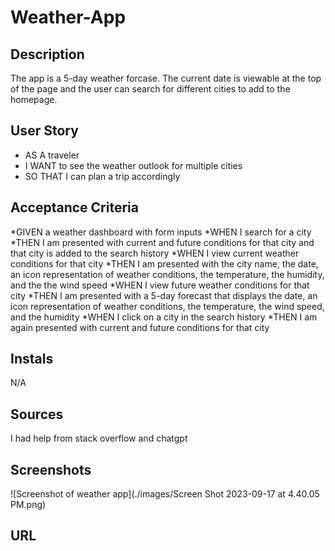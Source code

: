 # Weather-App

## Description
The app is a 5-day weather forcase. The current date is viewable at the top of the page and the user can search for different cities to add to the homepage.


## User Story

* AS A traveler
* I WANT to see the weather outlook for multiple cities
* SO THAT I can plan a trip accordingly


## Acceptance Criteria

*GIVEN a weather dashboard with form inputs
*WHEN I search for a city
*THEN I am presented with current and future conditions for that city and that city is added to the search history
*WHEN I view current weather conditions for that city
*THEN I am presented with the city name, the date, an icon representation of weather conditions, the temperature, the humidity, and the the wind speed
*WHEN I view future weather conditions for that city
*THEN I am presented with a 5-day forecast that displays the date, an icon representation of weather conditions, the temperature, the wind speed, and the humidity
*WHEN I click on a city in the search history
*THEN I am again presented with current and future conditions for that city

## Instals
N/A

## Sources

I had help from stack overflow and chatgpt

## Screenshots

![Screenshot of weather app](./images/Screen Shot 2023-09-17 at 4.40.05 PM.png)

## URL
